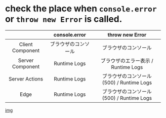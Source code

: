 # check the place when `console.error` or `throw new Error` is called.

|  | console.error | throw new Error | 
|:-:|:-:|:-:|
| Client Component | ブラウザのコンソール | ブラウザのコンソール |
| Server Component | Runtime Logs | ブラウザのエラー表示 / Runtime Logs |
| Server Actions | Runtime Logs | ブラウザのコンソール(500) / Runtime Logs |
| Edge | Runtime Logs | ブラウザのコンソール(500) / Runtime Logs |

[img](img)
